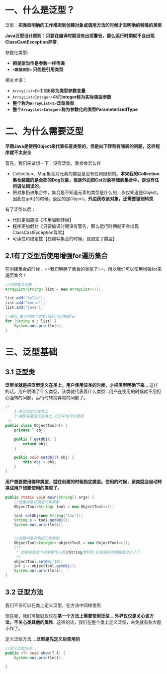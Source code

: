 # 一、什么是泛型？



泛型：**把类型明确的工作推迟到创建对象或调用方法的时候才去明确的特殊的类型**

**Java泛型设计原则：只要在编译时期没有出现警告，那么运行时期就不会出现ClassCastException异常**.



参数化类型:

- **把类型当作是参数一样传递**
- **`<数据类型>` 只能是引用类型**



相关术语：

- `ArrayList<E>`中的**E称为类型参数变量**
- `ArrayList<Integer>`中的**Integer称为实际类型参数**
- **整个称为`ArrayList<E>`泛型类型**
- **整个`ArrayList<Integer>`称为参数化的类型ParameterizedType**



# 二、为什么需要泛型

**早期Java是使用Object来代表任意类型的，但是向下转型有强转的问题，这样程序就不太安全**

首先，我们来试想一下：没有泛型，集合会怎么样

- Collection、Map集合对元素的类型是没有任何限制的。**本来我的Collection集合装载的是全部的Dog对象，但是外边把Cat对象存储到集合中，是没有任何语法错误的。**
- 把对象扔进集合中，集合是不知道元素的类型是什么的，仅仅知道是Object。因此在get()的时候，返回的是Object。**外边获取该对象，还需要强制转换**



有了泛型以后：

- 代码更加简洁【不用强制转换】
- 程序更加健壮【只要编译时期没有警告，那么运行时期就不会出现ClassCastException异常】
- 可读性和稳定性【在编写集合的时候，就限定了类型】

## 2.1有了泛型后使用增强for遍历集合

在创建集合的时候，==我们明确了集合的类型了==，所以我们可以使用增强for来遍历集合！

```java
//创建集合对象
ArrayList<String> list = new ArrayList<>();

list.add("hello");
list.add("world");
list.add("java");

//遍历,由于明确了类型.我们可以增强for
for (String s : list) {
    System.out.println(s);
}
```

# 三、泛型基础

## 3.1 泛型类

**泛型类就是把泛型定义在类上，用户使用该类的时候，才把类型明确下来**….这样的话，用户明确了什么类型，该类就代表着什么类型…用户在使用的时候就不用担心强转的问题，运行时转换异常的问题了。

```java
/*
    1:把泛型定义在类上
    2:类型变量定义在类上,方法中也可以使用
 */
public class ObjectTool<T> {
    private T obj;

    public T getObj() {
        return obj;
    }

    public void setObj(T obj) {
        this.obj = obj;
    }
}
```

**用户想要使用哪种类型，就在创建的时候指定类型。使用的时候，该类就会自动转换成用户想要使用的类型了。**

```java
public static void main(String[] args) {
    //创建对象并指定元素类型
    ObjectTool<String> tool = new ObjectTool<>();

    tool.setObj(new String("lzw"));
    String s = tool.getObj();
    System.out.println(s);


    //创建对象并指定元素类型
    ObjectTool<Integer> objectTool = new ObjectTool<>();
    /**
     * 如果我在这个对象里传入的是String类型的,它在编译时期就通过不了了.
     */
    objectTool.setObj(10);
    int i = objectTool.getObj();
    System.out.println(i);
}

```

## 3.2 泛型方法

我们不仅可以在类上定义泛型，在方法中同样使用

现在呢，我们可能就仅仅在**某一个方法上需要使用泛型**….**外界仅仅是关心该方法，不关心类其他的属性**…这样的话，我们在整个类上定义泛型，未免就有些大题小作了。



定义泛型方法….**泛型是先定义后使用的**

```java
//定义泛型方法..
public <T> void show(T t) {
    System.out.println(t);

}
```

